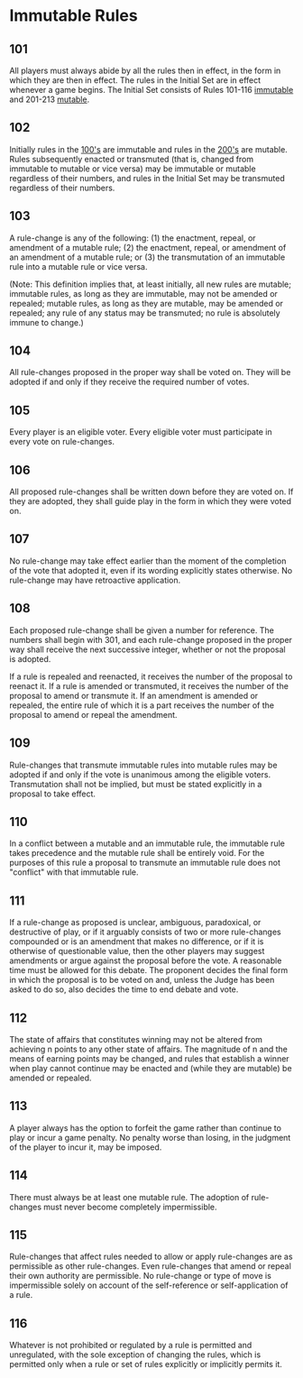 # Immutable Rules

## 101

All players must always abide by all the rules then in effect, in the form in which they are then in effect. The rules in the Initial Set are in effect whenever a game begins. The Initial Set consists of Rules 101-116 [immutable](immutable.md) and 201-213 [mutable](mutable.md).

## 102

Initially rules in the [100's](immutable.md) are immutable and rules in the [200's](mutable.md) are mutable. Rules subsequently enacted or transmuted (that is, changed from immutable to mutable or vice versa) may be immutable or mutable regardless of their numbers, and rules in the Initial Set may be transmuted regardless of their numbers.

## 103

A rule-change is any of the following: (1) the enactment, repeal, or amendment of a mutable rule; (2) the enactment, repeal, or amendment of an amendment of a mutable rule; or (3) the transmutation of an immutable rule into a mutable rule or vice versa.

(Note: This definition implies that, at least initially, all new rules are mutable; immutable rules, as long as they are immutable, may not be amended or repealed; mutable rules, as long as they are mutable, may be amended or repealed; any rule of any status may be transmuted; no rule is absolutely immune to change.)

## 104

All rule-changes proposed in the proper way shall be voted on. They will be adopted if and only if they receive the required number of votes.

## 105

Every player is an eligible voter. Every eligible voter must participate in every vote on rule-changes.

## 106

All proposed rule-changes shall be written down before they are voted on. If they are adopted, they shall guide play in the form in which they were voted on.

## 107

No rule-change may take effect earlier than the moment of the completion of the vote that adopted it, even if its wording explicitly states otherwise. No rule-change may have retroactive application.

## 108

Each proposed rule-change shall be given a number for reference. The numbers shall begin with 301, and each rule-change proposed in the proper way shall receive the next successive integer, whether or not the proposal is adopted.

If a rule is repealed and reenacted, it receives the number of the proposal to reenact it. If a rule is amended or transmuted, it receives the number of the proposal to amend or transmute it. If an amendment is amended or repealed, the entire rule of which it is a part receives the number of the proposal to amend or repeal the amendment.

## 109

Rule-changes that transmute immutable rules into mutable rules may be adopted if and only if the vote is unanimous among the eligible voters. Transmutation shall not be implied, but must be stated explicitly in a proposal to take effect.

## 110

In a conflict between a mutable and an immutable rule, the immutable rule takes precedence and the mutable rule shall be entirely void. For the purposes of this rule a proposal to transmute an immutable rule does not "conflict" with that immutable rule.

## 111

If a rule-change as proposed is unclear, ambiguous, paradoxical, or destructive of play, or if it arguably consists of two or more rule-changes compounded or is an amendment that makes no difference, or if it is otherwise of questionable value, then the other players may suggest amendments or argue against the proposal before the vote. A reasonable time must be allowed for this debate. The proponent decides the final form in which the proposal is to be voted on and, unless the Judge has been asked to do so, also decides the time to end debate and vote.

## 112

The state of affairs that constitutes winning may not be altered from achieving n points to any other state of affairs. The magnitude of n and the means of earning points may be changed, and rules that establish a winner when play cannot continue may be enacted and (while they are mutable) be amended or repealed.

## 113

A player always has the option to forfeit the game rather than continue to play or incur a game penalty. No penalty worse than losing, in the judgment of the player to incur it, may be imposed.

## 114

There must always be at least one mutable rule. The adoption of rule-changes must never become completely impermissible.

## 115

Rule-changes that affect rules needed to allow or apply rule-changes are as permissible as other rule-changes. Even rule-changes that amend or repeal their own authority are permissible. No rule-change or type of move is impermissible solely on account of the self-reference or self-application of a rule.

## 116

Whatever is not prohibited or regulated by a rule is permitted and unregulated, with the sole exception of changing the rules, which is permitted only when a rule or set of rules explicitly or implicitly permits it.